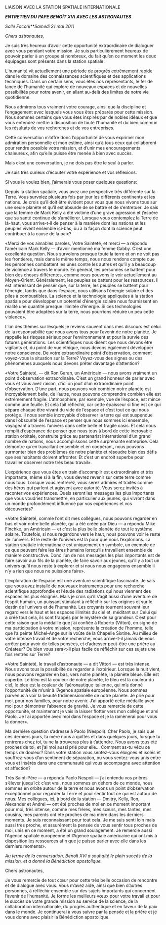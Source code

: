 LIAISON AVEC LA STATION SPATIALE INTERNATIONALE

***ENTRETIEN DU*** ***PAPE BENOÎT XVI*** ***AVEC LES ASTRONAUTES***

*Salle Foconi**Samedi 21 mai 2011*

*Chers astronautes,*

Je suis très heureux d’avoir cette opportunité extraordinaire de dialoguer avec vous pendant votre mission. Je suis particulièrement heureux de pouvoir parler à un groupe si nombreux, du fait qu’en ce moment les deux équipages sont présents dans la station spatiale.

L’humanité vit actuellement une période de progrès extrêmement rapide dans le domaine des connaissances scientifiques et des applications techniques. Dans un certain sens, vous êtes nos représentants, le fer de lance de l’humanité qui explore de nouveaux espaces et de nouvelles possibilités pour notre avenir, en allant au-delà des limites de notre vie quotidienne.

Nous admirons tous vraiment votre courage, ainsi que la discipline et l’engagement avec lesquels vous vous êtes préparés pour cette mission. Nous sommes certains que vous êtes inspirés par de nobles idéaux et que vous entendez mettre à disposition de toute l’humanité et du bien commun les résultats de vos recherches et de vos entreprises.

Cette conversation m’offre donc l’opportunité de vous exprimer mon admiration personnelle et mon estime, ainsi qu’à tous ceux qui collaborent pour rendre possible votre mission, et d’unir mes encouragements chaleureux, afin qu’elle puisse être menée à bien avec succès.

Mais c’est une conversation, je ne dois pas être le seul à parler.

Je suis très curieux d’écouter votre expérience et vos réflexions.

Si vous le voulez bien, j’aimerais vous poser quelques questions:

Depuis la station spatiale, vous avez une perspective très différente sur la Terre. Vous survolez plusieurs fois par jour les différents continents et les nations. Je crois qu’il doit être évident pour vous que nous vivons tous sur une seule planète et qu’il est absurde de se battre et de s’entretuer. Je sais que la femme de Mark Kelly a été victime d’une grave agression et j’espère que sa santé continue de s’améliorer. Lorsque vous contemplez la Terre de là-haut, vous arrive-t-il de penser à la manière dont les nations et les peuples vivent ensemble ici-bas, ou à la façon dont la science peut contribuer à la cause de la paix?

«Merci de vos aimables paroles, Votre Sainteté, et merci — a répondu l’américain Mark Kelly — d’avoir mentionné ma femme Gabby. C’est une excellente question. Nous survolons presque toute la terre et on ne voit pas les frontières, mais dans le même temps, nous nous rendons compte que les personnes combattent les unes contre les autres et qu’il y a beaucoup de violence à travers le monde. En général, les personnes se battent pour bien des choses différentes, comme nous pouvons le voir actuellement au Moyen-Orient. Généralement, les peuples se battent pour les ressources. Il est intéressant de penser que, sur la terre, les peuples se battent pour l’énergie, tandis que dans l’espace, nous utilisons l’énergie solaire et des piles à combustibles. La science et la technologie appliquées à la station spatiale pour développer un potentiel d’énergie solaire nous fournissent en réalité une quantité presque illimitée d’énergie. Si ces technologies pouvaient être adoptées sur la terre, nous pourrions réduire un peu cette violence».

L’un des thèmes sur lesquels je reviens souvent dans mes discours est celui de la responsabilité que nous avons tous pour l’avenir de notre planète. Je rappelle les risques sérieux pour l’environnement et pour la survie des futures générations. Les scientifiques nous disent que nous devons être vigilants et, du point de vue éthique, nous devons également développer notre conscience. De votre extraordinaire point d’observation, comment voyez-vous la situation sur la Terre? Voyez-vous des signes ou des phénomènes auxquels nous devons prêter davantage d’attention?

«Votre Sainteté, — dit Ron Garan, un Américain — nous avons vraiment un point d’observation extraordinaire. C’est un grand honneur de parler avec vous et vous avez raison, d’ici on jouit d’un extraordinaire point d’observation. D’une part, nous pouvons voir combien notre planète est incroyablement belle, de l’autre, nous pouvons comprendre combien elle est extrêmement fragile. L’atmosphère, par exemple, vue de l’espace, est mince comme une feuille. Et cela fait réfléchir, car cette épaisseur si fine est ce qui sépare chaque être vivant du vide de l’espace et c’est tout ce qui nous protège. Il nous semble incroyable d’observer la terre qui est suspendue dans l’obscurité de l’espace et penser que nous sommes ici ensemble, voyageant à travers l’univers dans cette belle et fragile oasis. Et cela nous remplit d’espérance de penser que nous tous à bord de cette incroyable station orbitale, construite grâce au partenariat international d’un grand nombre de nations, nous accomplissons cette surprenante entreprise. Cela démontre qu’en travaillant ensemble et en coopérant, nous pouvons surmonter bien des problèmes de notre planète et résoudre bien des défis que ses habitants doivent affronter. Et c’est un endroit superbe pour travailler observer notre très beau travail».

L’expérience que vous êtes en train d’accomplir est extraordinaire et très importante, même si à la fin, vous devrez revenir sur cette terre comme nous tous. Lorsque vous rentrerez, vous serez admirés et traités comme des héros qui parlent et agissent avec autorité. Vous serez invités à raconter vos expériences. Quels seront les messages les plus importants que vous voudriez transmettre, en particulier aux jeunes, qui vivront dans un monde profondément influencé par vos expériences et vos découvertes?

«Votre Sainteté, comme l’ont dit mes collègues, nous pouvons regarder en bas et voir notre belle planète, qui a été créée par Dieu — a répondu Mike Finchke, un Américain — et c’est la plus belle planète de tout le système solaire. Toutefois, si nous regardons vers le haut, nous pouvons voir le reste de l’univers. Et le reste de l’univers est là pour que nous l’explorions. La station spatiale internationale est uniquement un symbole, un exemple de ce que peuvent faire les êtres humains lorsqu’ils travaillent ensemble de manière constructive. Donc l’un de nos messages les plus importants est de faire savoir aux fils de la planète, de faire savoir aux jeunes, qu’il y a tout un univers qu’il nous reste à explorer et si nous nous engageons ensemble il n’y a rien que nous ne puissions faire».

L’exploration de l’espace est une aventure scientifique fascinante. Je sais que vous avez installé de nouveaux instruments pour une recherche scientifique approfondie et l’étude des radiations qui nous viennent des espaces les plus éloignés. Mais je crois qu’il s’agit aussi d’une aventure de l’esprit humain, un puissant stimulant à réfléchir sur les origines et sur le destin de l’univers et de l’humanité. Les croyants tournent souvent leur regard vers le haut et les espaces illimités du ciel et, méditant sur Celui qui a créé tout cela, ils sont frappés par le mystère de sa grandeur. C’est pour cette raison que la médaille que j’ai confiée à Roberto (Vittori), en signe de ma participation à votre mission, représente la création de l’homme, telle que l’a peinte Michel-Ange sur la voûte de la Chapelle Sixtine. Au milieu de votre intense travail et de votre recherche, vous arrive-t-il jamais de vous arrêter pour avoir de telles pensées, et d’adresser peut-être une prière au Créateur? Ou bien vous sera-t-il plus facile de réfléchir sur ces sujets une fois rentrés sur Terre?

«Votre Sainteté, le travail d’astronaute — a dit Vittori — est très intense. Nous avons tous la possibilité de regarder à l’extérieur. Lorsque la nuit vient, nous pouvons regarder en bas, vers notre planète, la planète bleue. Elle est superbe. Le bleu est la couleur de notre planète, le bleu est la couleur du ciel, le bleu est la couleur de l’aéronautique italienne, qui m’a donné l’opportunité de m’unir à l’Agence spatiale européenne. Nous sommes parvenus à voir la beauté tridimensionnelle de notre planète. Je prie pour moi, pour nos familles, pour notre avenir. J’ai apporté cette médaille avec moi pour démontrer l’absence de gravité. Je vous remercie de cette opportunité, et maintenant je vais la laisser flotter vers mon collègue et ami Paolo. Je l’ai apportée avec moi dans l’espace et je la ramènerai pour vous la donner».

Ma dernière question s’adresse à Paolo (Nespoli). Cher Paolo, je sais que ces derniers jours, ta mère nous a quittés et dans quelques jours, lorsque tu rentreras chez toi, tu ne la trouveras plus à t’attendre. Nous avons tous été proches de toi, et j’ai moi aussi prié pour elle... Comment as-tu vécu ce temps de douleur? Dans votre station vous sentez-vous éloignés et isolés et souffrez-vous d’un sentiment de séparation, ou vous sentez-vous unis entre vous et insérés dans une communauté qui vous accompagne avec attention et affection?

Très Saint-Père — a répondu Paolo Nespoli — j’ai entendu vos prières s’élever jusqu’ici: c’est vrai, nous sommes en dehors de ce monde, nous sommes en orbite autour de la terre et nous avons un point d’observation exceptionnel pour regarder la Terre et pour sentir tout ce qui est autour de nous. Mes collègues, ici, à bord de la station — Dmitry, Kelly, Ron, Alexander et Andrei — ont été proches de moi en ce moment important pour moi, très intense, comme mes frères, mes sœurs, mes tantes, mes cousins, mes parents ont été proches de ma mère dans les derniers moments. Je suis reconnaissant pour tout cela. Je me suis senti loin mais aussi très proche, et assurément la pensée de vous sentir tous proches de moi, unis en ce moment, a été un grand soulagement. Je remercie aussi l’Agence spatiale européenne et l’Agence spatiale américaine qui ont mis à disposition les ressources afin que je puisse parler avec elle dans les derniers moments».

*Au terme de la conversation, Benoît XVI a souhaité le plein succès de la mission, et a donné la Bénédiction apostolique.*

Chers astronautes,

Je vous remercie de tout cœur pour cette très belle occasion de rencontre et de dialogue avec vous. Vous m’avez aidé, ainsi que bien d’autres personnes, à réfléchir ensemble sur des sujets importants qui concernent l’avenir de l’humanité. Je forme les meilleurs vœux pour votre travail et pour le succès de votre grande mission au service de la science, de la collaboration internationale, du progrès authentique et en faveur de la paix dans le monde. Je continuerai à vous suivre par la pensée et la prière et je vous donne avec plaisir la Bénédiction apostolique.
